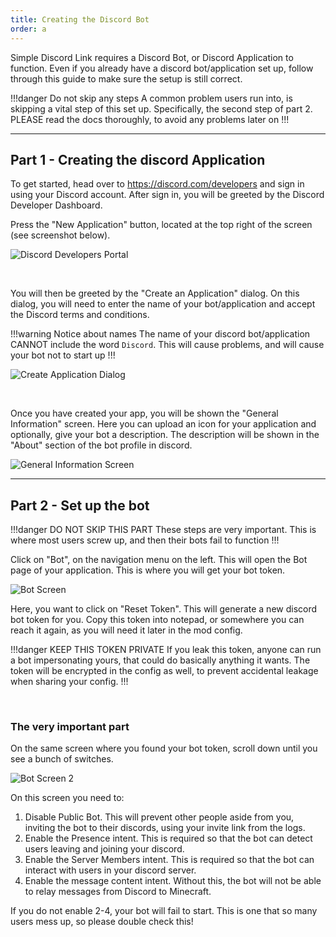 ```yaml
---
title: Creating the Discord Bot
order: a
---
```


Simple Discord Link requires a Discord Bot, or Discord Application to function. Even if you already have a discord bot/application set up, follow through this guide to make sure the setup is still correct.

!!!danger Do not skip any steps
A common problem users run into, is skipping a vital step of this set up. Specifically, the second step of part 2. PLEASE read the docs thoroughly, to avoid any problems later on
!!!

***

## Part 1 - Creating the discord Application

To get started, head over to https://discord.com/developers and sign in using your Discord account. After sign in, you will be greeted by the Discord Developer Dashboard.

Press the "New Application" button, located at the top right of the screen (see screenshot below).

![Discord Developers Portal](https://cdn.firstdark.dev/docs/sdlink-wiki/bot_step1.png)

&nbsp;

You will then be greeted by the "Create an Application" dialog. On this dialog, you will need to enter the name of your bot/application and accept the Discord terms and conditions.

!!!warning Notice about names
The name of your discord bot/application CANNOT include the word `Discord`. This will cause problems, and will cause your bot not to start up
!!!

![Create Application Dialog](https://cdn.firstdark.dev/docs/sdlink-wiki/bot_step2.png)

&nbsp;

Once you have created your app, you will be shown the "General Information" screen. Here you can upload an icon for your application and optionally, give your bot a description. The description will be shown in the "About" section of the bot profile in discord.

![General Information Screen](https://cdn.firstdark.dev/docs/sdlink-wiki/bot_step3.png)

***

## Part 2 - Set up the bot

!!!danger DO NOT SKIP THIS PART
These steps are very important. This is where most users screw up, and then their bots fail to function
!!!

Click on "Bot", on the navigation menu on the left. This will open the Bot page of your application. This is where you will get your bot token.

![Bot Screen](https://cdn.firstdark.dev/docs/sdlink-wiki/bot_step4.png)

Here, you want to click on "Reset Token". This will generate a new discord bot token for you. Copy this token into notepad, or somewhere you can reach it again, as you will need it later in the mod config.

!!!danger KEEP THIS TOKEN PRIVATE
If you leak this token, anyone can run a bot impersonating yours, that could do basically anything it wants. The token will be encrypted in the config as well, to prevent accidental leakage when sharing your config.
!!!

&nbsp;

### The very important part

On the same screen where you found your bot token, scroll down until you see a bunch of switches.

![Bot Screen 2](https://cdn.firstdark.dev/docs/sdlink-wiki/bot_step5.png)

On this screen you need to:

1) Disable Public Bot. This will prevent other people aside from you, inviting the bot to their discords, using your invite link from the logs.
2) Enable the Presence intent. This is required so that the bot can detect users leaving and joining your discord.
3) Enable the Server Members intent. This is required so that the bot can interact with users in your discord server.
4) Enable the message content intent. Without this, the bot will not be able to relay messages from Discord to Minecraft.


If you do not enable 2-4, your bot will fail to start. This is one that so many users mess up, so please double check this!